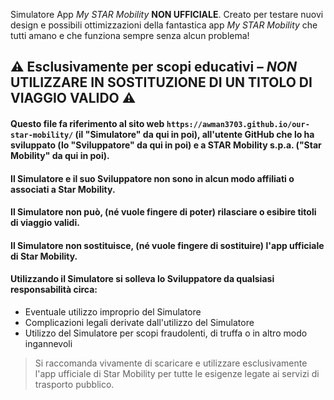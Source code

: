 Simulatore App _My STAR Mobility_ **NON UFFICIALE**.
Creato per testare nuovi design e possibili ottimizzazioni della fantastica app _My STAR Mobility_ che tutti amano e che funziona sempre senza alcun problema!
## ⚠️ Esclusivamente per scopi educativi – *NON* UTILIZZARE IN SOSTITUZIONE DI UN TITOLO DI VIAGGIO VALIDO ⚠️
#### Questo file fa riferimento al sito web ```https://awman3703.github.io/our-star-mobility/``` (il "Simulatore" da qui in poi), all'utente GitHub che lo ha sviluppato (lo "Sviluppatore" da qui in poi) e a STAR Mobility s.p.a. ("Star Mobility" da qui in poi).
#### Il Simulatore e il suo Sviluppatore non sono in alcun modo affiliati o associati a Star Mobility.
#### Il Simulatore non può, (né vuole fingere di poter) rilasciare o esibire titoli di viaggio validi.
#### Il Simulatore non sostituisce, (né vuole fingere di sostituire) l'app ufficiale di Star Mobility.
#### Utilizzando il Simulatore si solleva lo Sviluppatore da qualsiasi responsabilità circa:
- Eventuale utilizzo improprio del Simulatore
- Complicazioni legali derivate dall'utilizzo del Simulatore
- Utilizzo del Simulatore per scopi fraudolenti, di truffa o in altro modo ingannevoli

> Si raccomanda vivamente di scaricare e utilizzare esclusivamente l'app ufficiale di Star Mobility per tutte le esigenze legate ai servizi di trasporto pubblico.